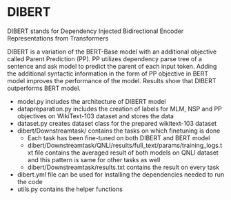 # DIBERT
DIBERT stands for Dependency Injected Bidirectional Encoder Representations from Transformers

DIBERT is a variation of the BERT-Base model with an additional objective called Parent Prediction (PP). PP utilizes dependency parse tree of a sentence
and ask model to predict the parent of each input token. Adding the additional syntactic information in the form of PP objective in BERT model improves the
performance of the model. Results show that DIBERT outperforms BERT model.

* model.py includes the architecture of DIBERT model
* datapreparation.py includes the creation of labels for MLM, NSP and PP objectives on WikiText-103 dataset and stores the data
* dataset.py creates dataset class for the prepared wikitext-103 dataset
* dibert/Downstreamtask/ contains the tasks on which finetuning is done
  * Each task has been fine-tuned on both DIBERT and BERT model
  * dibert/Downstreamtask/QNLI/results/full_text/params/training_logs.txt file contains the averaged result of both models on QNLI dataset and this pattern is same for other tasks as well
  * dibert/Downstreamtask/results.txt contains the result on every task
* dibert.yml file can be used for installing the dependencies needed to run the code
* utils.py contains the helper functions
